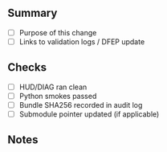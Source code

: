 ## Summary
- [ ] Purpose of this change
- [ ] Links to validation logs / DFEP update

## Checks
- [ ] HUD/DIAG ran clean
- [ ] Python smokes passed
- [ ] Bundle SHA256 recorded in audit log
- [ ] Submodule pointer updated (if applicable)

## Notes
